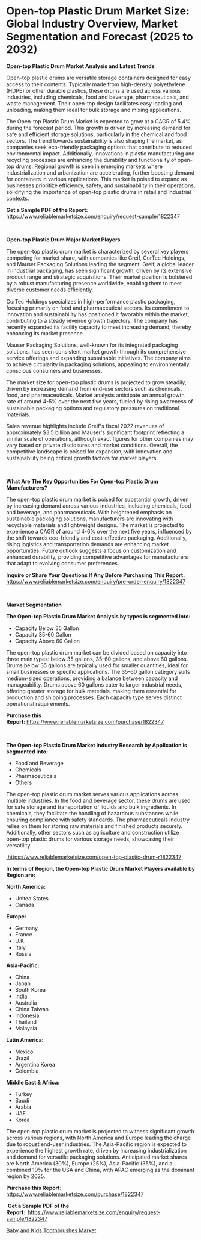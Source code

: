 <p><h1>Open-top Plastic Drum Market Size: Global Industry Overview, Market Segmentation and Forecast (2025 to 2032)</h1></p><p><strong>Open-top Plastic Drum Market Analysis and Latest Trends</strong></p>
<p><p>Open-top plastic drums are versatile storage containers designed for easy access to their contents. Typically made from high-density polyethylene (HDPE) or other durable plastics, these drums are used across various industries, including chemicals, food and beverage, pharmaceuticals, and waste management. Their open-top design facilitates easy loading and unloading, making them ideal for bulk storage and mixing applications.</p><p>The Open-top Plastic Drum Market is expected to grow at a CAGR of 5.4% during the forecast period. This growth is driven by increasing demand for safe and efficient storage solutions, particularly in the chemical and food sectors. The trend towards sustainability is also shaping the market, as companies seek eco-friendly packaging options that contribute to reduced environmental impact. Additionally, innovations in plastic manufacturing and recycling processes are enhancing the durability and functionality of open-top drums. Regional growth is seen in emerging markets where industrialization and urbanization are accelerating, further boosting demand for containers in various applications. This market is poised to expand as businesses prioritize efficiency, safety, and sustainability in their operations, solidifying the importance of open-top plastic drums in retail and industrial contexts.</p></p>
<p><strong>Get a Sample PDF of the Report:&nbsp;</strong> <a href="https://www.reliablemarketsize.com/enquiry/request-sample/1822347?utm_campaign=2295&utm_medium=2&utm_source=Github&utm_content=ia&utm_term=09022025&utm_id=open-top-plastic-drum">https://www.reliablemarketsize.com/enquiry/request-sample/1822347</a></p>
<p>&nbsp;</p>
<p><strong>Open-top Plastic Drum Major Market Players</strong></p>
<p><p>The open-top plastic drum market is characterized by several key players competing for market share, with companies like Greif, CurTec Holdings, and Mauser Packaging Solutions leading the segment. Greif, a global leader in industrial packaging, has seen significant growth, driven by its extensive product range and strategic acquisitions. Their market position is bolstered by a robust manufacturing presence worldwide, enabling them to meet diverse customer needs efficiently.</p><p>CurTec Holdings specializes in high-performance plastic packaging, focusing primarily on food and pharmaceutical sectors. Its commitment to innovation and sustainability has positioned it favorably within the market, contributing to a steady revenue growth trajectory. The company has recently expanded its facility capacity to meet increasing demand, thereby enhancing its market presence.</p><p>Mauser Packaging Solutions, well-known for its integrated packaging solutions, has seen consistent market growth through its comprehensive service offerings and expanding sustainable initiatives. The company aims to achieve circularity in packaging solutions, appealing to environmentally conscious consumers and businesses.</p><p>The market size for open-top plastic drums is projected to grow steadily, driven by increasing demand from end-use sectors such as chemicals, food, and pharmaceuticals. Market analysts anticipate an annual growth rate of around 4-5% over the next five years, fueled by rising awareness of sustainable packaging options and regulatory pressures on traditional materials.</p><p>Sales revenue highlights include Greif's fiscal 2022 revenues of approximately $3.5 billion and Mauser's significant footprint reflecting a similar scale of operations, although exact figures for other companies may vary based on private disclosures and market conditions. Overall, the competitive landscape is poised for expansion, with innovation and sustainability being critical growth factors for market players.</p></p>
<p>&nbsp;</p>
<p><strong>What Are The Key Opportunities For Open-top Plastic Drum Manufacturers?</strong></p>
<p><p>The open-top plastic drum market is poised for substantial growth, driven by increasing demand across various industries, including chemicals, food and beverage, and pharmaceuticals. With heightened emphasis on sustainable packaging solutions, manufacturers are innovating with recyclable materials and lightweight designs. The market is projected to experience a CAGR of around 4-6% over the next five years, influenced by the shift towards eco-friendly and cost-effective packaging. Additionally, rising logistics and transportation demands are enhancing market opportunities. Future outlook suggests a focus on customization and enhanced durability, providing competitive advantages for manufacturers that adapt to evolving consumer preferences.</p></p>
<p><strong>Inquire or Share Your Questions If Any Before Purchasing This Report:</strong> <a href="https://www.reliablemarketsize.com/enquiry/pre-order-enquiry/1822347?utm_campaign=2295&utm_medium=2&utm_source=Github&utm_content=ia&utm_term=09022025&utm_id=open-top-plastic-drum">https://www.reliablemarketsize.com/enquiry/pre-order-enquiry/1822347</a></p>
<p>&nbsp;</p>
<p><strong>Market Segmentation</strong></p>
<p><strong>The Open-top Plastic Drum Market Analysis by types is segmented into:</strong></p>
<p><ul><li>Capacity Below 35 Gallon</li><li>Capacity 35-60 Gallon</li><li>Capacity Above 60 Gallon</li></ul></p>
<p><p>The open-top plastic drum market can be divided based on capacity into three main types: below 35 gallons, 35-60 gallons, and above 60 gallons. Drums below 35 gallons are typically used for smaller quantities, ideal for small businesses or specific applications. The 35-60 gallon category suits medium-sized operations, providing a balance between capacity and manageability. Drums above 60 gallons cater to larger industrial needs, offering greater storage for bulk materials, making them essential for production and shipping processes. Each capacity type serves distinct operational requirements.</p></p>
<p><strong>Purchase this Report:&nbsp;</strong><a href="https://www.reliablemarketsize.com/purchase/1822347?utm_campaign=2295&utm_medium=2&utm_source=Github&utm_content=ia&utm_term=09022025&utm_id=open-top-plastic-drum">https://www.reliablemarketsize.com/purchase/1822347</a></p>
<p>&nbsp;</p>
<p><strong>The Open-top Plastic Drum Market Industry Research by Application is segmented into:</strong></p>
<p><ul><li>Food and Beverage</li><li>Chemicals</li><li>Pharmaceuticals</li><li>Others</li></ul></p>
<p><p>The open-top plastic drum market serves various applications across multiple industries. In the food and beverage sector, these drums are used for safe storage and transportation of liquids and bulk ingredients. In chemicals, they facilitate the handling of hazardous substances while ensuring compliance with safety standards. The pharmaceuticals industry relies on them for storing raw materials and finished products securely. Additionally, other sectors such as agriculture and construction utilize open-top plastic drums for various storage needs, showcasing their versatility.</p></p>
<p><a href="https://www.reliablemarketsize.com/open-top-plastic-drum-r1822347?utm_campaign=2295&utm_medium=2&utm_source=Github&utm_content=ia&utm_term=09022025&utm_id=open-top-plastic-drum">&nbsp;https://www.reliablemarketsize.com/open-top-plastic-drum-r1822347</a></p>
<p><strong>In terms of Region, the Open-top Plastic Drum Market Players available by Region are:</strong></p>
<p>
    <p> <strong> North America: </strong>
        <ul>
            <li>United States</li>
            <li>Canada</li>
        </ul>
        </p> 
    <p> <strong> Europe: </strong>
        <ul>
            <li>Germany</li>
            <li>France</li>
            <li>U.K.</li>
            <li>Italy</li>
            <li>Russia</li>
        </ul>
        </p> 
    <p> <strong> Asia-Pacific: </strong>
        <ul>
            <li>China</li>
            <li>Japan</li>
            <li>South Korea</li>
            <li>India</li>
            <li>Australia</li>
            <li>China Taiwan</li>
            <li>Indonesia</li>
            <li>Thailand</li>
            <li>Malaysia</li>
        </ul>
        </p> 
    <p> <strong> Latin America: </strong>
        <ul>
            <li>Mexico</li>
            <li>Brazil</li>
            <li>Argentina Korea</li>
            <li>Colombia</li>
        </ul>
        </p> 
    <p> <strong> Middle East & Africa: </strong>
        <ul>
            <li>Turkey</li>
            <li>Saudi</li>
            <li>Arabia</li>
            <li>UAE</li>
            <li>Korea</li>
        </ul>
    </p>
    </p>
<p><p>The open-top plastic drum market is projected to witness significant growth across various regions, with North America and Europe leading the charge due to robust end-user industries. The Asia-Pacific region is expected to experience the highest growth rate, driven by increasing industrialization and demand for versatile packaging solutions. Anticipated market shares are North America (30%), Europe (25%), Asia-Pacific (35%), and a combined 10% for the USA and China, with APAC emerging as the dominant region by 2025.</p></p>
<p><strong>Purchase this Report: </strong><a href="https://www.reliablemarketsize.com/purchase/1822347?utm_campaign=2295&utm_medium=2&utm_source=Github&utm_content=ia&utm_term=09022025&utm_id=open-top-plastic-drum">https://www.reliablemarketsize.com/purchase/1822347</a></p>
<p>&nbsp;<strong>Get a Sample PDF of the Report:&nbsp;&nbsp;</strong><a href="https://www.reliablemarketsize.com/enquiry/request-sample/1822347?utm_campaign=2295&utm_medium=2&utm_source=Github&utm_content=ia&utm_term=09022025&utm_id=open-top-plastic-drum">https://www.reliablemarketsize.com/enquiry/request-sample/1822347</a></p>
<p><strong></strong></p>
<p><p><a href="https://github.com/arvelm4nthig/Market-Research-Report-List-1/blob/main/baby-and-kids-toothbrushes-market.md?utm_campaign=2295&utm_medium=2&utm_source=Github&utm_content=ia&utm_term=09022025&utm_id=open-top-plastic-drum">Baby and Kids Toothbrushes Market</a></p></p>